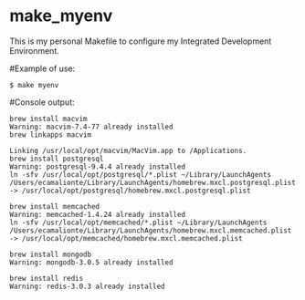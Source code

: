 # make_myenv
This is my personal Makefile to configure my Integrated Development Environment.

#Example of use:
```shell
$ make myenv
```

#Console output:
```
brew install macvim
Warning: macvim-7.4-77 already installed
brew linkapps macvim

Linking /usr/local/opt/macvim/MacVim.app to /Applications.
brew install postgresql
Warning: postgresql-9.4.4 already installed
ln -sfv /usr/local/opt/postgresql/*.plist ~/Library/LaunchAgents
/Users/ecamalionte/Library/LaunchAgents/homebrew.mxcl.postgresql.plist -> /usr/local/opt/postgresql/homebrew.mxcl.postgresql.plist

brew install memcached
Warning: memcached-1.4.24 already installed
ln -sfv /usr/local/opt/memcached/*.plist ~/Library/LaunchAgents
/Users/ecamalionte/Library/LaunchAgents/homebrew.mxcl.memcached.plist -> /usr/local/opt/memcached/homebrew.mxcl.memcached.plist

brew install mongodb
Warning: mongodb-3.0.5 already installed

brew install redis
Warning: redis-3.0.3 already installed
```
